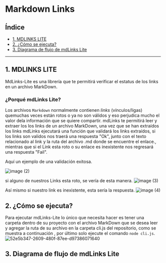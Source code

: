 # Markdown Links

## Índice

* [1. MDLINKS LITE](#1-MDLINKS-LITE)
* [2.  ¿Cómo se ejecuta?](#2-¿Cómo-se-ejecuta?)
* [3. Diagrama de flujo de mdLinks Lite](#3-Diagrama-de-flujo-de-mdLinks-Lite)


***

## 1. MDLINKS LITE
MdLinks-Lite es una librería que te permitirá verificar el estatus de los links en un archivo MarkDown.

### ¿Porqué mdLinks Lite?
Los archivos `Markdown` normalmente contienen _links_ (vínculos/ligas) quemuchas veces están rotos o ya no son válidos y eso perjudica mucho el valor dela información que se quiere compartir.
mdLinks te permitirá leer y extraer los los links de un archivo MarkDown, una vez que se han extraídos los links mdLinks ejecutará una función que validará los links extraídos, si los links son validos nos traerá una respuesta "Ok", junto con el texto relacionado al link y la ruta del archivo .md donde se encuentre el enlace., mientras que si el Link esta roto o su enlace es inexistente nos regresará una respuesta "Fail".

Aquí un ejemplo de una validación exitosa.

![image (2)](https://github.com/MarianaMagallanestb/DEV005-md-links-lite/assets/124655049/8c821eae-814f-43b8-a629-dcd94e07df63)

si alguno de nuestros Links esta roto, se vería de esta manera. 
![image (3)](https://github.com/MarianaMagallanestb/DEV005-md-links-lite/assets/124655049/f68b98ed-100e-4325-869e-f70e229c4604)

Así mismo si nuestro link es inexistente, esta sería la respuesta.
![image (4)](https://github.com/MarianaMagallanestb/DEV005-md-links-lite/assets/124655049/fac674cc-f575-43d8-88a7-b79276db8984)






## 2. ¿Cómo se ejecuta?
Para ejecutar mdLinks-Lite lo único que necesita hacer es tener una carpeta dentro de su proyecto con el archivo MarkDown que se desea leer y agregar la ruta de su archivo en la carpeta cli.js del repositorio, como se muestra a continuación , por último solo ejecute el comando `node cli.js`.
![52e5b347-2609-480f-87ee-d97386071640](https://github.com/MarianaMagallanestb/DEV005-md-links-lite/assets/124655049/ff6b4044-b56d-4aa4-8e29-90c66a809d85)


## 3. Diagrama de flujo de mdLinks Lite


